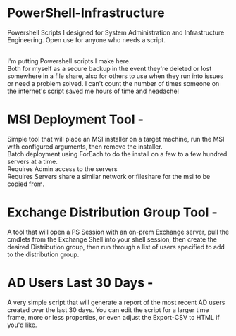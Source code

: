 # PowerShell-Infrastructure
Powershell Scripts I designed for System Administration and Infrastructure Engineering. Open use for anyone who needs a script.<br><br>

I'm putting Powershell scripts I make here. <br>
Both for myself as a secure backup in the event they're deleted or lost somewhere in a file share,
also for others to use when they run into issues or need a problem solved. I can't count the number
of times someone on the internet's script saved me hours of time and headache!


# MSI Deployment Tool -
  Simple tool that will place an MSI installer on a target machine, run the MSI with configured arguments, then remove the installer.<br>
  Batch deployment using ForEach to do the install on a few to a few hundred servers at a time. <br>
    Requires Admin access to the servers <br>
    Requires Servers share a similar network or fileshare for the msi to be copied from. <br>
    
# Exchange Distribution Group Tool -
  A tool that will open a PS Session with an on-prem Exchange server, pull the cmdlets from the Exchange Shell into your shell session,
  then create the desired Distribution group, then run through a list of users specified to add to the distribution group.

# AD Users Last 30 Days -
  A very simple script that will generate a report of the most recent AD users created over the last 30 days. You can edit the script for a larger time frame, more or
  less properties, or even adjust the Export-CSV to HTML if you'd like.
